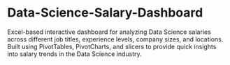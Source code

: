 # Data-Science-Salary-Dashboard
Excel-based interactive dashboard for analyzing Data Science salaries across different job titles, experience levels, company sizes, and locations.  Built using PivotTables, PivotCharts, and slicers to provide quick insights into salary trends in the Data Science industry.
